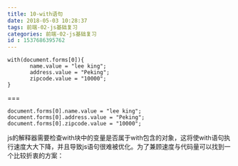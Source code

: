 ```yaml
---
title: 10-with语句
date: 2018-05-03 10:28:37
tags: 前端-02-js基础复习
categories: 前端-02-js基础复习
id : 1537686395762
---
```

```
with(document.forms[0]){
       name.value = "lee king";
       address.value = "Peking";
       zipcode.value = "10000";
}
```
===

```
document.forms[0].name.value = "lee king";
document.forms[0].address.value = "Peking";
document.forms[0].zipcode.value = "10000";
```


js的解释器需要检查with块中的变量是否属于with包含的对象，这将使with语句执行速度大大下降，并且导致js语句很难被优化。为了兼顾速度与代码量可以找到一个比较折衷的方案：

